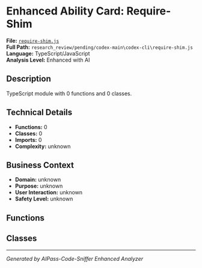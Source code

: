 # Enhanced Ability Card: Require-Shim

**File:** [`require-shim.js`](file:///research_review/pending/codex-main\codex-cli\require-shim.js)  
**Full Path:** `research_review/pending/codex-main\codex-cli\require-shim.js`  
**Language:** TypeScript/JavaScript  
**Analysis Level:** Enhanced with AI

## Description

TypeScript module with 0 functions and 0 classes.

## Technical Details

- **Functions:** 0
- **Classes:** 0
- **Imports:** 0
- **Complexity:** unknown




## Business Context

- **Domain:** unknown
- **Purpose:** unknown
- **User Interaction:** unknown
- **Safety Level:** unknown






## Functions



## Classes



---
*Generated by AIPass-Code-Sniffer Enhanced Analyzer*
